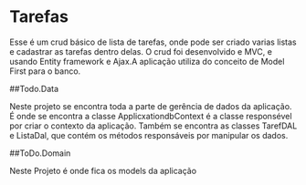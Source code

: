 # Tarefas

Esse é um crud básico de lista de tarefas, onde pode ser criado varias listas e cadastrar as tarefas dentro delas. O crud foi desenvolvido e MVC, e usando Entity framework e Ajax.A aplicação utiliza do conceito de Model First para o banco.

##Todo.Data

Neste projeto se encontra toda a parte de gerência de dados da aplicação. É onde se encontra a classe ApplicxationdbContext é a classe responsével por criar o contexto da aplicação. Também se encontra as classes TarefDAL e ListaDal, que contém os métodos responsáveis por manipular os dados.

##ToDo.Domain

Neste Projeto é onde fica os models da aplicação



